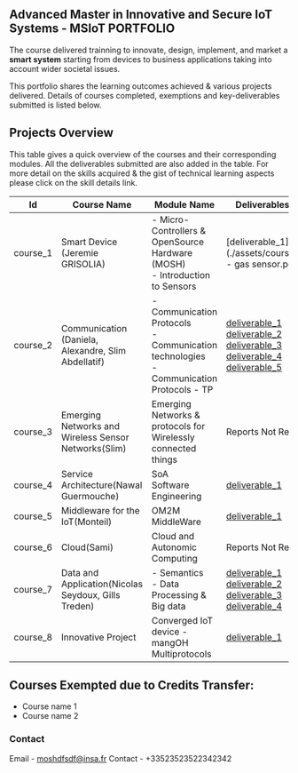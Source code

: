 ## Advanced Master in Innovative and Secure IoT Systems - MSIoT PORTFOLIO

The course delivered trainning to innovate, design, implement, and market a **smart system** starting from devices to business applications taking into account wider societal issues.

This portfolio shares the learning outcomes achieved & various projects delivered. Details of courses completed, exemptions and key-deliverables submitted is listed below.

## Projects Overview

This table gives a quick overview of the courses and their corresponding modules. All the deliverables submitted are also added in the table. For more detail on the skills acquired & the gist of technical learning aspects please click on the skill details link.

|Id|Course Name|Module Name|Deliverables Submitted|Skills Analysis|
|------|------|------|------|-----|
|course_1|Smart Device<br>(Jeremie GRISOLIA)|- Micro-Controllers & OpenSource Hardware (MOSH)<br>- Introduction to Sensors|[deliverable_1](./assets/course1/Datasheet - gas sensor.pdf)|[c1_skills](./course1.md)|
|course_2|Communication<br>(Daniela, Alexandre, Slim Abdellatif)|- Communication Protocols<br>- Communication technologies<br>- Communication Protocols - TP|[deliverable_1](./assets/course2/course_2_1_2.pdf)<br>[deliverable_2](./assets/course2/course_2_1_1.pdf)<br>[deliverable_3](./assets/course2/course_2_2.pdf)<br>[deliverable_4](./assets/course2/course_2_3.pdf)<br>[deliverable_5](./assets/course2/course_2_4.pdf)|[c2_skills](./course2.md)|
|course_3|Emerging Networks and Wireless Sensor Networks(Slim)|Emerging Networks & protocols for Wirelessly connected things|Reports Not Required|[c3_skills](./course3.md)|
|course_4|Service Architecture(Nawal Guermouche)|SoA<br>Software Engineering|[deliverable_1](./assets/course4/course_4_1.pdf)|[c4_skills](./course4.md)|
|course_5|Middleware for the IoT(Monteil)|OM2M MiddleWare|[deliverable_1](./assets/course5/course_5_1.pdf)|[c5_skills](./course5a.md)|
|course_6|Cloud(Sami)|Cloud and Autonomic Computing|Reports Not Required|[c6_skills](./course6.md)|
|course_7|Data and Application(Nicolas Seydoux, Gills Treden)|- Semantics<br>- Data Processing & Big data|[deliverable_1](./assets/course7/course_7_1.pdf)<br>[deliverable_2](./assets/course7/course_7_2.pdf)<br>[deliverable_3](./assets/course7/global-tem.Rmd)<br>[deliverable_4](./assets/course7/climate-change-earth-surface-temperature-data.zip)|[c7_semantics_skills](./course7a.md)<br>[c7_bigdata_skills](./course7b.md)|
|course_8|Innovative Project|Converged IoT device - mangOH Multiprotocols|[deliverable_1](./assets/course9/course_9_1.pdf)|[c8_skills](./course9a.md)|

## Courses Exempted due to Credits Transfer: 

- Course name 1 
- Course name 2 


### Contact

Email - moshdfsdf@insa.fr
Contact - +33523523522342342
